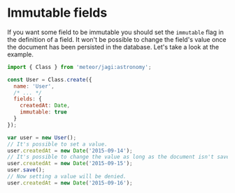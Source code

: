 # Immutable fields

If you want some field to be immutable you should set the `immutable` flag in the definition of a field. It won't be possible to change the field's value once the document has been persisted in the database. Let's take a look at the example.

```js
import { Class } from 'meteor/jagi:astronomy';

const User = Class.create({
  name: 'User',
  /* ... */
  fields: {
    createdAt: Date,
    immutable: true
  }
});

var user = new User();
// It's possible to set a value.
user.createdAt = new Date('2015-09-14');
// It's possible to change the value as long as the document isn't saved into the database.
user.createdAt = new Date('2015-09-15');
user.save();
// Now setting a value will be denied.
user.createdAt = new Date('2015-09-16');
```
